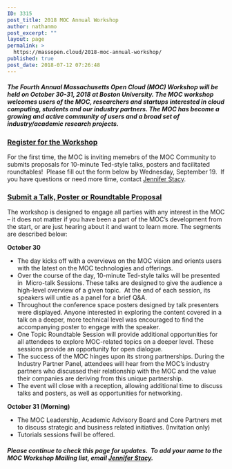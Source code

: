 ```yaml
---
ID: 3315
post_title: 2018 MOC Annual Workshop
author: nathanmo
post_excerpt: ""
layout: page
permalink: >
  https://massopen.cloud/2018-moc-annual-workshop/
published: true
post_date: 2018-07-12 07:26:48
---
```

<h5 class="entry-header">The Fourth Annual Massachusetts Open Cloud (MOC) Workshop will be held on October 30-31, 2018 at Boston University. The MOC workshop welcomes users of the MOC, researchers and startups interested in cloud computing, students and our industry partners. The MOC has become a growing and active community of users and a broad set of industry/academic research projects.</h5>
<h3><strong><a href="https://goo.gl/forms/Odoo53AIpieStTBx2">Register for the Workshop</a></strong></h3>
For the first time, the MOC is inviting memebrs of the MOC Community to submits proposals for 10-minute Ted-style talks, posters and facilitated roundtables!  Please fill out the form below by Wednesday, September 19.  If you have questions or need more time, contact <a href="jstacy@bu.edu">Jennifer Stacy</a>.
<h3><strong><a href="https://goo.gl/forms/6i2yoFQDaE7OiNmz1">Submit a Talk, Poster or Roundtable Proposal</a></strong></h3>
<span style="font-weight: 400">The workshop is designed to engage all parties with any interest in the MOC – it does not matter if you have been a part of the MOC’s development from the start, or are just hearing about it and want to learn more. The segments are described below:</span>

<b>October 30</b>
<ul>
 	<li style="font-weight: 400"><span style="font-weight: 400">The day kicks off with a overviews on the MOC vision and orients users with the latest on the MOC technologies and offerings.</span></li>
 	<li style="font-weight: 400"><span style="font-weight: 400">Over the course of the day, 10-minute Ted-style talks will be presented in  Micro-talk Sessions. These talks are designed to give the audience a high-level overview of a given topic.  At the end of each session, its speakers will untie as a panel for a brief Q&amp;A.</span></li>
 	<li style="font-weight: 400"><span style="font-weight: 400">Throughout the conference space posters designed by talk presenters were displayed. Anyone interested in exploring the content covered in a talk on a deeper, more technical level was encouraged to find the accompanying poster to engage with the speaker.</span></li>
 	<li style="font-weight: 400"><span style="font-weight: 400">One Topic Roundtable Session will provide additional opportunities for all attendees to explore MOC-related topics on a deeper level. These sessions provide an opportunity for open dialogue. </span></li>
 	<li style="font-weight: 400"><span style="font-weight: 400">The success of the MOC hinges upon its strong partnerships. During the Industry Partner Panel, attendees will hear from the MOC’s industry partners who discussed their relationship with the MOC and the value their companies are deriving from this unique partnership.</span></li>
 	<li style="font-weight: 400"><span style="font-weight: 400">The event will close with a reception, allowing additional time to discuss talks and posters, as well as opportunities for networking.</span></li>
</ul>
<b>October 31 (Morning)</b>
<ul>
 	<li style="font-weight: 400"><span style="font-weight: 400">The MOC Leadership, Academic Advisory Board and Core Partners met to discuss strategic and business related initiatives. (Invitation only)</span></li>
 	<li style="font-weight: 400"><span style="font-weight: 400">Tutorials sessions fwill be offered.</span></li>
</ul>
<h5>Please continue to check this page for updates.  To add your name to the MOC Workshop Mailing list, email <a href="jstacy@bu.edu">Jennifer Stacy</a>.</h5>